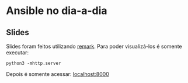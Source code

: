 # Ansible no dia-a-dia

## Slides

Slides foram feitos utilizando [remark](https://github.com/gnab/remark).
Para poder visualizá-los é somente executar:

```
python3 -mhttp.server
```

Depois é somente acessar: [localhost:8000](http://localhost:8000)